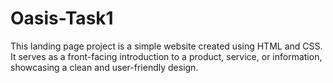# Oasis-Task1
This landing page project is a simple website created using HTML and CSS. It serves as a front-facing introduction to a product, service, or information, showcasing a clean and user-friendly design.
